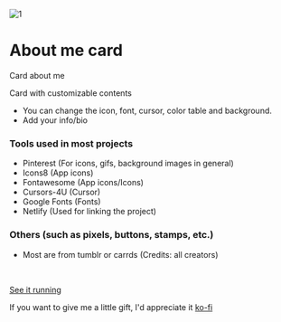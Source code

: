 ![1](https://user-images.githubusercontent.com/123178455/213800396-138f7cd9-9dbe-455e-92e9-7f9f3422699c.jpg)
# About me card
Card about me


Card with customizable contents

* You can change the icon, font, cursor, color table and background. 
* Add your info/bio


### Tools used in most projects
- Pinterest (For icons, gifs, background images in general) 
- Icons8 (App icons)
- Fontawesome (App icons/Icons)
- Cursors-4U (Cursor)
- Google Fonts (Fonts)
- Netlify (Used for linking the project)

### Others (such as pixels, buttons, stamps, etc.)
- Most are from tumblr or carrds
(Credits: all creators)

<br>

[See it running](https://aboutmeyuzuha.netlify.app/) 

If you want to give me a little gift, I'd appreciate it [ko-fi](https://ko-fi.com/buccini555)
